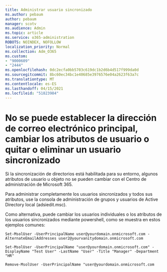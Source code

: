 ```yaml
---
title: Administrar usuario sincronizado
ms.author: pebaum
author: pebaum
manager: scotv
ms.audience: Admin
ms.topic: article
ms.service: o365-administration
ROBOTS: NOINDEX, NOFOLLOW
localization_priority: Normal
ms.collection: Adm_O365
ms.custom:
- "9000609"
- "2444"
ms.openlocfilehash: 0dc2ecfa0bb5703c619dc1b2d6b4d517f999da0d
ms.sourcegitcommit: 8bc60ec34bc1e40685e3976576e04a2623f63a7c
ms.translationtype: MT
ms.contentlocale: es-ES
ms.lasthandoff: 04/15/2021
ms.locfileid: "51823984"
---
```

# <a name="unable-to-set-primary-email-address-change-user-attributes-or-removedelete-a-synchronized-user"></a>No se puede establecer la dirección de correo electrónico principal, cambiar los atributos de usuario o quitar o eliminar un usuario sincronizado

Si la sincronización de directorios está habilitada para su entorno, algunos atributos de usuario u objeto no se pueden cambiar con el Centro de administración de Microsoft 365.

Para administrar completamente los usuarios sincronizados y todos sus atributos, use la consola de administración de grupos y usuarios de Active Directory local (adsiedit.msc).  

Como alternativa, puede cambiar los usuarios individuales o los atributos de los usuarios sincronizados mediante powershell, como se muestra en estos ejemplos comunes:

`Set-MsolUser -UserPrincipalName user@yourdomain.onmicrosoft.com -AlternateEmailAddresses user2@yourvanitydomain.onmicrosoft.com`

`Set-MsolUser -UserPrincipalName "user@yourdomain.onmicrosoft.com" -DisplayName "Test User" -LastName "User" -Title "Manager" -Department "HR"`

`Remove-MsolUser -UserPrincipalName "user@yourdomain.onmicrosoft.com`
